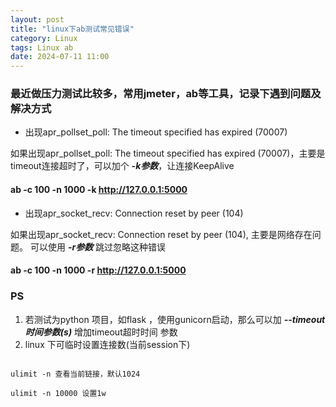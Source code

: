 ```yaml
---
layout: post
title: "linux下ab测试常见错误"
category: Linux
tags: Linux ab
date: 2024-07-11 11:00
---
```


### 最近做压力测试比较多，常用jmeter，ab等工具，记录下遇到问题及解决方式

- 出现apr_pollset_poll: The timeout specified has expired (70007)

如果出现apr_pollset_poll: The timeout specified has expired (70007)，主要是timeout连接超时了，可以加个 ***-k参数***，让连接KeepAlive

#### ab -c 100 -n 1000 -k http://127.0.0.1:5000

- 出现apr_socket_recv: Connection reset by peer (104)

如果出现apr_socket_recv: Connection reset by peer (104), 主要是网络存在问题。
可以使用 ***-r参数*** 跳过忽略这种错误

#### ab -c 100 -n 1000 -r http://127.0.0.1:5000


### PS
1. 若测试为python 项目，如flask ，使用gunicorn启动，那么可以加 ***--timeout 时间参数(s)*** 增加timeout超时时间 参数
2. linux 下可临时设置连接数(当前session下)

```

ulimit -n 查看当前链接，默认1024

ulimit -n 10000 设置1w

```
